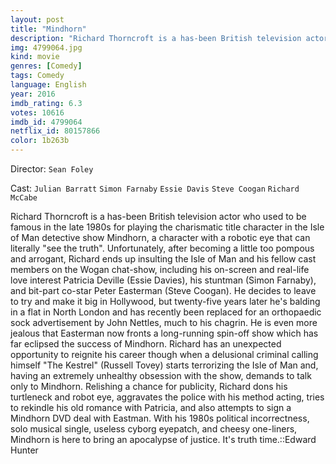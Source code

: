 ```yaml
---
layout: post
title: "Mindhorn"
description: "Richard Thorncroft is a has-been British television actor who used to be famous in the late 1980s for playing the charismatic title character in the Isle of Man detective show Mindhorn, a character with a robotic eye that can literally see the truth. Unfortunately, after becoming a little too pompous and arrogant, Richard ends up insulting the Isle of Man and his fellow cast members on the Wogan chat-show, including his on-screen and real-life love interest Patricia Deville (Essie Davies), his stuntman (Simon Farnaby), and bit-part co-star Peter Easterman (Steve Coogan). He decides to.."
img: 4799064.jpg
kind: movie
genres: [Comedy]
tags: Comedy 
language: English
year: 2016
imdb_rating: 6.3
votes: 10616
imdb_id: 4799064
netflix_id: 80157866
color: 1b263b
---
```

Director: `Sean Foley`  

Cast: `Julian Barratt` `Simon Farnaby` `Essie Davis` `Steve Coogan` `Richard McCabe` 

Richard Thorncroft is a has-been British television actor who used to be famous in the late 1980s for playing the charismatic title character in the Isle of Man detective show Mindhorn, a character with a robotic eye that can literally "see the truth". Unfortunately, after becoming a little too pompous and arrogant, Richard ends up insulting the Isle of Man and his fellow cast members on the Wogan chat-show, including his on-screen and real-life love interest Patricia Deville (Essie Davies), his stuntman (Simon Farnaby), and bit-part co-star Peter Easterman (Steve Coogan). He decides to leave to try and make it big in Hollywood, but twenty-five years later he's balding in a flat in North London and has recently been replaced for an orthopaedic sock advertisement by John Nettles, much to his chagrin. He is even more jealous that Easterman now fronts a long-running spin-off show which has far eclipsed the success of Mindhorn. Richard has an unexpected opportunity to reignite his career though when a delusional criminal calling himself "The Kestrel" (Russell Tovey) starts terrorizing the Isle of Man and, having an extremely unhealthy obsession with the show, demands to talk only to Mindhorn. Relishing a chance for publicity, Richard dons his turtleneck and robot eye, aggravates the police with his method acting, tries to rekindle his old romance with Patricia, and also attempts to sign a Mindhorn DVD deal with Eastman. With his 1980s political incorrectness, solo musical single, useless cyborg eyepatch, and cheesy one-liners, Mindhorn is here to bring an apocalypse of justice. It's truth time.::Edward Hunter